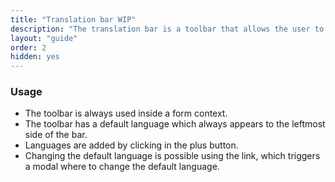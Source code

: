 ```yaml
---
title: "Translation bar WIP"
description: "The translation bar is a toolbar that allows the user to choose the languages when translating content."
layout: "guide"
order: 2
hidden: yes
---
```



### Usage

* The toolbar is always used inside a form context.
* The toolbar has a default language which always appears to the leftmost side of the bar.
* Languages are added by clicking in the plus button.
* Changing the default language is possible using the link, which triggers a modal where to change the default language.
